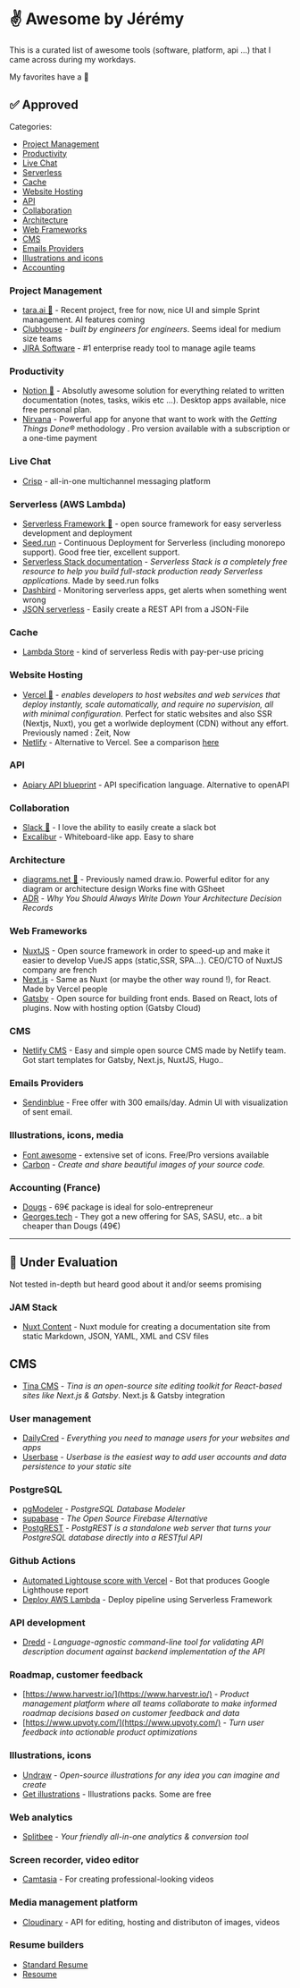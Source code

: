 # ✌️ Awesome by Jérémy

This is a curated list of awesome tools (software, platform, api ...) that I came across during my workdays.

 My favorites have a 🌟

## ✅ Approved

Categories:
- [Project Management](#project-management)
- [Productivity](#productivity)
- [Live Chat](#live-chat)
- [Serverless](#serverless)
- [Cache](#cache)
- [Website Hosting](#website-hosting)
- [API](#api)
- [Collaboration](#collaboration)
- [Architecture](#architecture)
- [Web Frameworks](#web-frameworks)
- [CMS](#cms)
- [Emails Providers](#emails-provider)
- [Illustrations and icons](#illustrations-icons-media)
- [Accounting](#accounting)


### Project Management
- [tara.ai 🌟](http://tara.ai/) - Recent project, free for now, nice UI and simple Sprint management. AI features coming
- [Clubhouse](https://clubhouse.io/) - _built by engineers for engineers_. Seems ideal for medium size teams
- [JIRA Software](https://www.atlassian.com/software/jira) - #1 enterprise ready tool to manage agile teams

### Productivity
- [Notion 🌟](https://notion.so) - Absolutly awesome solution for everything related to written documentation (notes, tasks, wikis etc ...). Desktop apps available, nice free personal plan.
- [Nirvana](https://www.nirvanahq.com/) - Powerful app for anyone that want to work with the _Getting Things Done®_ methodology . Pro version available with a subscription or a one-time payment

### Live Chat
- [Crisp](https://crisp.chat/) -  all-in-one multichannel messaging platform

### Serverless (AWS Lambda)
- [Serverless Framework 🌟](https://www.serverless.com/) - open source framework for easy serverless development and deployment
- [Seed.run](https://seed.run/) - Continuous Deployment for Serverless (including monorepo support). Good free tier, excellent support.
- [Serverless Stack documentation](https://serverless-stack.com/) - _Serverless Stack is a completely free resource to help you build full-stack production ready Serverless applications._ Made by seed.run folks
- [Dashbird](https://dashbird.io/) - Monitoring serverless apps, get alerts when something went wrong
- [JSON serverless](https://github.com/pharindoko/json-serverless) - Easily create a REST API from a JSON-File

### Cache
- [Lambda Store](https://lambda.store/) - kind of serverless Redis with pay-per-use pricing

### Website Hosting
- [Vercel 🌟](https://vercel.com) - _enables developers to host websites and web services that deploy instantly, scale automatically, and require no supervision, all with minimal configuration_. Perfect for static websites and also SSR (Nextjs, Nuxt), you get a worlwide deployment (CDN) without any effort. Previously named : Zeit, Now
- [Netlify](https://www.netlify.com/) - Alternative to Vercel. See a comparison [here](https://dev.to/maxniederman/netlify-vs-vercel-a-comparison-5643)

### API
- [Apiary API blueprint](https://github.com/apiaryio/api-blueprint) - API specification language. Alternative to openAPI

### Collaboration
- [Slack 🌟](https://slack.com/) - I love the ability to easily create a slack bot
- [Excalibur](https://excalidraw.com/) - Whiteboard-like app. Easy to share 

### Architecture 
- [diagrams.net 🌟](https://www.diagrams.net/) - Previously named draw.io. Powerful editor for any diagram or architecture design Works fine with GSheet
- [ADR](https://medium.com/better-programming/why-you-should-always-write-down-your-architecture-decision-records-3e654d9782e2) - _Why You Should Always Write Down Your Architecture Decision Records_

### Web Frameworks
- [NuxtJS](https://nuxtjs.org/) - Open source framework in order to speed-up and make it easier to develop VueJS apps (static,SSR, SPA...). CEO/CTO of NuxtJS company are french
- [Next.js](https://nextjs.org/) - Same as Nuxt (or maybe the other way round !), for React. Made by Vercel people
- [Gatsby](https://www.gatsbyjs.com/) - Open source for building front ends. Based on React, lots of plugins. Now with hosting option (Gatsby Cloud)

### CMS
- [Netlify CMS](https://www.netlifycms.org/) - Easy and simple open source CMS made by Netlify team. Got start templates for Gatsby, Next.js, NuxtJS, Hugo..

### Emails Providers
- [Sendinblue](https://sendinblue.com/) - Free offer with 300 emails/day. Admin UI with visualization of sent email.


### Illustrations, icons, media
- [Font awesome](https://fontawesome.com/icons?d=gallery) - extensive set of icons. Free/Pro versions available
- [Carbon](https://carbon.now.sh/) - _Create and share beautiful images of your source code._

### Accounting (France)
- [Dougs](https://www.dougs.fr) - 69€ package is ideal for solo-entrepreneur
- [Georges.tech](https://www.georges.tech/) - They got a new offering for SAS, SASU, etc.. a bit cheaper than Dougs (49€)

<hr>



## 🔄 Under Evaluation

Not tested in-depth but heard good about it and/or seems promising

### JAM Stack
- [Nuxt Content](https://content.nuxtjs.org/) - Nuxt module for creating a documentation site from static Markdown, JSON, YAML, XML and CSV files

## CMS
- [Tina CMS](https://tina.io/) - _Tina is an open-source site editing toolkit for React-based sites like Next.js & Gatsby_. Next.js & Gatsby integration

### User management
- [DailyCred](https://www.dailycred.com/) - _Everything you need to manage users for your websites and apps_
- [Userbase](https://userbase.com/) - _Userbase is the easiest way to add user accounts and data persistence to your static site_

### PostgreSQL
- [pgModeler](https://pgmodeler.io/) - _PostgreSQL Database Modeler_
- [supabase](https://supabase.io/) - _The Open Source Firebase Alternative_
- [PostgREST](https://postgrest.org) - _PostgREST is a standalone web server that turns your PostgreSQL database directly into a RESTful API_

### Github Actions
- [Automated Lightouse score with Vercel](https://dev.to/oskarahl/automated-lighthouse-score-on-your-pr-with-vercel-and-github-actions-2ng2) - Bot that produces Google Lighthouse report
- [Deploy AWS Lambda](https://github.com/AsifShaafi/aws_lambda_github_pipeline/blob/master/.github/workflows/aws_lambda_deploy.yaml) - Deploy pipeline using Serverless Framework

### API development
- [Dredd](https://github.com/apiaryio/dredd) - _Language-agnostic command-line tool for validating API description document against backend implementation of the API_

### Roadmap, customer feedback
- [https://www.harvestr.io/](https://www.harvestr.io/) - _Product management platform where all teams collaborate to make informed roadmap decisions based on customer feedback and data_
- [https://www.upvoty.com/](https://www.upvoty.com/) - _Turn user feedback into actionable product optimizations_

### Illustrations, icons
- [Undraw](https://undraw.co/) - _Open-source illustrations for any idea you can imagine and create_
- [Get illustrations](https://www.getillustrations.com/illustration-packs) - Illustrations packs. Some are free

### Web analytics
- [Splitbee](https://splitbee.io/) - _Your friendly all-in-one analytics & conversion tool_

### Screen recorder, video editor
- [Camtasia](https://www.techsmith.com/video-editor.html) - For creating professional-looking videos

### Media management platform
- [Cloudinary](https://cloudinary.com) - API for editing, hosting and distributon of images, videos 

### Resume builders
- [Standard Resume](https://standardresume.co/)
- [Resoume](https://resoume.com/)